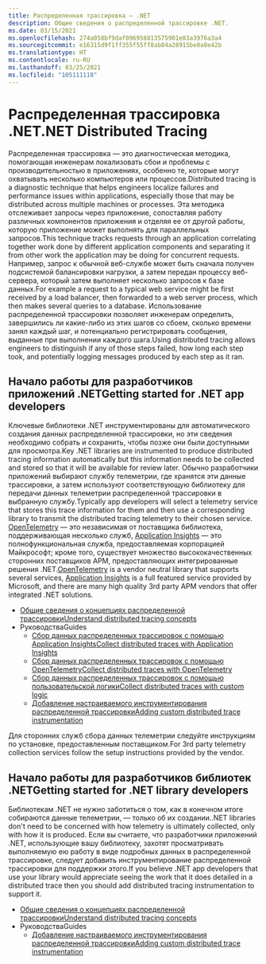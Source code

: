 ```yaml
---
title: Распределенная трассировка — .NET
description: Общие сведения о распределенной трассировке .NET.
ms.date: 03/15/2021
ms.openlocfilehash: 274a058bf9daf096958813575901e83a3976a3a4
ms.sourcegitcommit: e16315d9f1ff355f55ff8ab84a28915be0a8e42b
ms.translationtype: HT
ms.contentlocale: ru-RU
ms.lasthandoff: 03/25/2021
ms.locfileid: "105111118"
---
```

# <a name="net-distributed-tracing"></a><span data-ttu-id="7638c-103">Распределенная трассировка .NET</span><span class="sxs-lookup"><span data-stu-id="7638c-103">.NET Distributed Tracing</span></span>

<span data-ttu-id="7638c-104">Распределенная трассировка — это диагностическая методика, помогающая инженерам локализовать сбои и проблемы с производительностью в приложениях, особенно те, которые могут охватывать несколько компьютеров или процессов.</span><span class="sxs-lookup"><span data-stu-id="7638c-104">Distributed tracing is a diagnostic technique that helps engineers localize failures and performance issues within applications, especially those that may be distributed across multiple machines or processes.</span></span> <span data-ttu-id="7638c-105">Эта методика отслеживает запросы через приложение, сопоставляя работу различных компонентов приложения и отделяя ее от другой работы, которую приложение может выполнять для параллельных запросов.</span><span class="sxs-lookup"><span data-stu-id="7638c-105">This technique tracks requests through an application correlating together work done by different application components and separating it from other work the application may be doing for concurrent requests.</span></span> <span data-ttu-id="7638c-106">Например, запрос к обычной веб-службе может быть сначала получен подсистемой балансировки нагрузки, а затем передан процессу веб-сервера, который затем выполняет несколько запросов к базе данных.</span><span class="sxs-lookup"><span data-stu-id="7638c-106">For example a request to a typical web service might be first received by a load balancer, then forwarded to a web server process, which then makes several queries to a database.</span></span> <span data-ttu-id="7638c-107">Использование распределенной трассировки позволяет инженерам определить, завершились ли какие-либо из этих шагов со сбоем, сколько времени занял каждый шаг, и потенциально регистрировать сообщения, выданные при выполнении каждого шага.</span><span class="sxs-lookup"><span data-stu-id="7638c-107">Using distributed tracing allows engineers to distinguish if any of those steps failed, how long each step took, and potentially logging messages produced by each step as it ran.</span></span>

## <a name="getting-started-for-net-app-developers"></a><span data-ttu-id="7638c-108">Начало работы для разработчиков приложений .NET</span><span class="sxs-lookup"><span data-stu-id="7638c-108">Getting started for .NET app developers</span></span>

<span data-ttu-id="7638c-109">Ключевые библиотеки .NET инструментированы для автоматического создания данных распределенной трассировки, но эти сведения необходимо собрать и сохранить, чтобы позже они были доступными для просмотра.</span><span class="sxs-lookup"><span data-stu-id="7638c-109">Key .NET libraries are instrumented to produce distributed tracing information automatically but this information needs to be collected and stored so that it will be available for review later.</span></span>
<span data-ttu-id="7638c-110">Обычно разработчики приложений выбирают службу телеметрии, где хранятся эти данные трассировки, а затем используют соответствующую библиотеку для передачи данных телеметрии распределенной трассировки в выбранную службу.</span><span class="sxs-lookup"><span data-stu-id="7638c-110">Typically app developers will select a telemetry service that stores this trace information for them and then use a corresponding library to transmit the distributed tracing telemetry to their chosen service.</span></span> <span data-ttu-id="7638c-111">[OpenTelemetry](https://github.com/open-telemetry/opentelemetry-dotnet/blob/main/docs/trace/getting-started/README.md) — это независимая от поставщика библиотека, поддерживающая несколько служб, [Application Insights](https://docs.microsoft.com/azure/azure-monitor/app/distributed-tracing) — это полнофункциональная служба, предоставляемая корпорацией Майкрософт; кроме того, существует множество высококачественных сторонних поставщиков APM, предоставляющих интегрированные решения .NET.</span><span class="sxs-lookup"><span data-stu-id="7638c-111">[OpenTelemetry](https://github.com/open-telemetry/opentelemetry-dotnet/blob/main/docs/trace/getting-started/README.md) is a vendor neutral library that supports several services, [Application Insights](https://docs.microsoft.com/azure/azure-monitor/app/distributed-tracing) is a full featured service provided by Microsoft, and there are many high quality 3rd party APM vendors that offer integrated .NET solutions.</span></span>

- [<span data-ttu-id="7638c-112">Общие сведения о концепциях распределенной трассировки</span><span class="sxs-lookup"><span data-stu-id="7638c-112">Understand distributed tracing concepts</span></span>](distributed-tracing-concepts.md)
- <span data-ttu-id="7638c-113">Руководства</span><span class="sxs-lookup"><span data-stu-id="7638c-113">Guides</span></span>
  - [<span data-ttu-id="7638c-114">Сбор данных распределенных трассировок с помощью Application Insights</span><span class="sxs-lookup"><span data-stu-id="7638c-114">Collect distributed traces with Application Insights</span></span>](distributed-tracing-collection-walkthroughs.md#collect-traces-using-application-insights)
  - [<span data-ttu-id="7638c-115">Сбор данных распределенных трассировок с помощью OpenTelemetry</span><span class="sxs-lookup"><span data-stu-id="7638c-115">Collect distributed traces with OpenTelemetry</span></span>](distributed-tracing-collection-walkthroughs.md#collect-traces-using-opentelemetry)
  - [<span data-ttu-id="7638c-116">Сбор данных распределенных трассировок с помощью пользовательской логики</span><span class="sxs-lookup"><span data-stu-id="7638c-116">Collect distributed traces with custom logic</span></span>](distributed-tracing-collection-walkthroughs.md#collect-traces-using-custom-logic)
  - [<span data-ttu-id="7638c-117">Добавление настраиваемого инструментирования распределенной трассировки</span><span class="sxs-lookup"><span data-stu-id="7638c-117">Adding custom distributed trace instrumentation</span></span>](distributed-tracing-instrumentation-walkthroughs.md)

<span data-ttu-id="7638c-118">Для сторонних служб сбора данных телеметрии следуйте инструкциям по установке, предоставленным поставщиком.</span><span class="sxs-lookup"><span data-stu-id="7638c-118">For 3rd party telemetry collection services follow the setup instructions provided by the vendor.</span></span>

## <a name="getting-started-for-net-library-developers"></a><span data-ttu-id="7638c-119">Начало работы для разработчиков библиотек .NET</span><span class="sxs-lookup"><span data-stu-id="7638c-119">Getting started for .NET library developers</span></span>

<span data-ttu-id="7638c-120">Библиотекам .NET не нужно заботиться о том, как в конечном итоге собираются данные телеметрии, — только об их создании.</span><span class="sxs-lookup"><span data-stu-id="7638c-120">.NET libraries don't need to be concerned with how telemetry is ultimately collected, only with how it is produced.</span></span> <span data-ttu-id="7638c-121">Если вы считаете, что разработчики приложений .NET, использующие вашу библиотеку, захотят просматривать выполняемую ею работу в виде подробных данных в распределенной трассировке, следует добавить инструментирование распределенной трассировки для поддержки этого.</span><span class="sxs-lookup"><span data-stu-id="7638c-121">If you believe .NET app developers that use your library would appreciate seeing the work that it does detailed in a distributed trace then you should add distributed tracing instrumentation to support it.</span></span>

- [<span data-ttu-id="7638c-122">Общие сведения о концепциях распределенной трассировки</span><span class="sxs-lookup"><span data-stu-id="7638c-122">Understand distributed tracing concepts</span></span>](distributed-tracing-concepts.md)
- <span data-ttu-id="7638c-123">Руководства</span><span class="sxs-lookup"><span data-stu-id="7638c-123">Guides</span></span>
  - [<span data-ttu-id="7638c-124">Добавление настраиваемого инструментирования распределенной трассировки</span><span class="sxs-lookup"><span data-stu-id="7638c-124">Adding custom distributed trace instrumentation</span></span>](distributed-tracing-instrumentation-walkthroughs.md)
